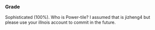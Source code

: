 ### Grade
Sophisticated (100%). Who is Power-tile? I assumed that is jizheng4 but please use your illnois account to commit in the future.
